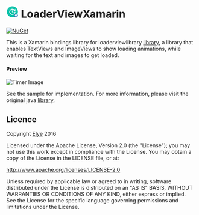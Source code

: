 # <img src="icon_loaderview.png" height="32px" width="32px"> LoaderViewXamarin

[![NuGet](https://img.shields.io/nuget/v/Xam.Plugins.Android.LoaderView.svg?style=flat&max-age=86400)](https://www.nuget.org/packages/Xam.Plugins.Android.LoaderView/)

This is a Xamarin bindings library for loaderviewlibrary [library](https://github.com/elye/loaderviewlibrary), a library that enables TextViews and ImageViews to show loading animations, while waiting for the text and images to get loaded.

#### Preview
![Timer Image](https://static.wixstatic.com/media/d748c3_28381c0f110f4dc68fcd340b503f86a2~mv2.gif)

See the sample for implementation.
For more information, please visit the original java [library](https://github.com/elye/loaderviewlibrary).

## Licence

Copyright [Elye](https://github.com/elye) 2016

Licensed under the Apache License, Version 2.0 (the "License"); you may not use this work except in compliance with the License. You may obtain a copy of the License in the LICENSE file, or at:

http://www.apache.org/licenses/LICENSE-2.0

Unless required by applicable law or agreed to in writing, software distributed under the License is distributed on an "AS IS" BASIS, WITHOUT WARRANTIES OR CONDITIONS OF ANY KIND, either express or implied. See the License for the specific language governing permissions and limitations under the License.
